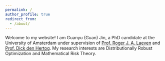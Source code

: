 ```yaml
---
permalink: / 
author_profile: true
redirect_from: 
  - /about/
---
```


Welcome to my website! I am Guanyu (Guan) Jin, a PhD candidate at the University of Amsterdam under supervision of [Prof. Roger J. A. Laeven](https://www.rogerlaeven.nl/) and [Prof. Dick den Hertog](https://www.uva.nl/en/profile/h/e/d.denhertog/d.den-hertog.html). My research interests are Distributionally Robust Optimization and Mathematical Risk Theory. 



